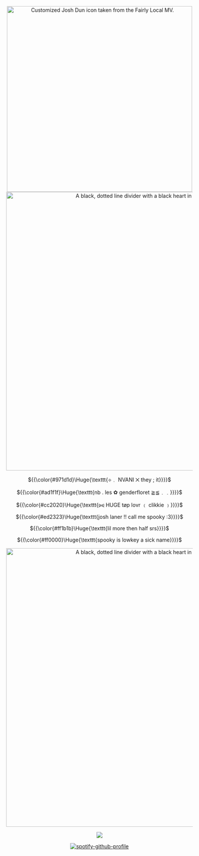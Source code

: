 <div align="center">
  <a href="https://media.discordapp.net/attachments/1169811007942709318/1364747611524825099/Untitled1841_20250423193940.png?ex=680acbc2&is=68097a42&hm=de1cd8814eaa8a237130fab7c31c5850db01bce50d0d7c4aa6d259d03306e18a&=&format=webp&quality=lossless&width=1046&height=716"><img width="500" src="https://media.discordapp.net/attachments/1169811007942709318/1364747611524825099/Untitled1841_20250423193940.png?ex=680acbc2&is=68097a42&hm=de1cd8814eaa8a237130fab7c31c5850db01bce50d0d7c4aa6d259d03306e18a&=&format=webp&quality=lossless&width=1046&height=716" alt="Customized Josh Dun icon taken from the Fairly Local MV."></a>
</div> 

<div align="center">
  <a href="https://dividers.crd.co/assets/images/gallery09/1f975df8.png?v=05d33f91" target="_blank"><img width="750" src="https://dividers.crd.co/assets/images/gallery09/1f975df8.png?v=05d33f91" alt="A black, dotted line divider with a black heart in the middle."></a>
</div> 

<p align="center">${{\color{#971d1d}\Huge{\texttt{⟡﹒ NVANI ☓ they  ;  it}}}}$</p>
<p align="center">${{\color{#ad1f1f}\Huge{\texttt{nb . les ✿ genderfloret ≧≦﹒﹒}}}}$</p>
<p align="center">${{\color{#cc2020}\Huge{\texttt{⪩⪨ HUGE tøp lovr ﹙ clikkie ﹚}}}}$</p>
<p align="center">${{\color{#ed2323}\Huge{\texttt{josh laner !! call me spooky :3}}}}$</p>
<p align="center">${{\color{#ff1b1b}\Huge{\texttt{lil more then half srs}}}}$</p>
<p align="center">${{\color{#ff0000}\Huge{\texttt{spooky is lowkey a sick name}}}}$</p>

<div align="center">
  <a href="https://dividers.crd.co/assets/images/gallery09/1f975df8.png?v=05d33f91" target="_blank"><img width="750" src="https://dividers.crd.co/assets/images/gallery09/1f975df8.png?v=05d33f91" alt="A black, dotted line divider with a black heart in the middle."></a>
</div> 

<div align="center">

  ![](https://komarev.com/ghpvc/?username=nvanifange&color=681111)
</div>

<div align="center">
  
[![spotify-github-profile](https://spotify-github-profile.kittinanx.com/api/view?uid=31k7vhjsvhlxjflnngd3qsd5bytu&cover_image=true&theme=default&show_offline=true&background_color=40071c&interchange=false&bar_color=9a1e1e&bar_color_cover=false)](https://github.com/kittinan/spotify-github-profile)

</div>
